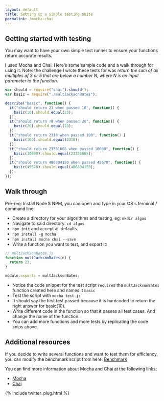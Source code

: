 ```yaml
---
layout: default
title: Setting up a simple testing suite
permalink: /mocha-chai
---
```


## Getting started with testing

You may want to have your own simple test runner to ensure your functions return accurate results.

I used Mocha and Chai. Here's some sample code and a walk through for using it. Note: the challenge I wrote these tests for was _return the sum of all multiples of 3 or 5 that are below a number N, where N is an input parameter to the function_.

```js
var should = require("chai").should();
var basic = require("./multJacksonBates");

describe("basic", function() {
  it("should return 23 when passed 10", function() {
    basic(10).should.equal(23);
  });
  it("should return 78 when passed 20", function() {
    basic(20).should.equal(78);
  });
  it("should return 2318 when passed 100", function() {
    basic(100).should.equal(2318);
  });
  it("should return 23331668 when passed 10000", function() {
    basic(10000).should.equal(23331668);
  });
  it("should return 486804150 when passed 45678", function() {
    basic(45678).should.equal(486804150);
  });
});
```

## Walk through

Pre-req: Install Node & NPM, you can open and type in your OS's terminal / command line

- Create a directory for your algorithms and testing, eg: `mkdir algos`
- Navigate to said directory: `cd algos`
- `npm init` and accept all defaults
- `npm install -g mocha`
- `npm install mocha chai --save`
- Write a function you want to test, and export it:

```js
// multJacksonBates.js
function multJacksonBates(n) {
  return 23;
}

module.exports = multJacksonBates;
```

- Notice the code snippet for the test script `require`s the `multJacksonBates` function created here and names it `basic`
- Test the script with `mocha test.js`
- It should say the first test passed because it is hardcoded to return the right answer for basic(10).
- Write different code in the function so that it passes all test cases. And change the name of the function.
- You can add more functions and more tests by replicating the code snips above.

## Additional resources

If you decide to write several functions and want to test them for efficiency, you can modify the benchmark script from here: [Benchmark](http://forum.freecodecamp.com/t/algorithm-return-largest-numbers-in-arrays/16042/7?u=jacksonbates)

You can find more information about Mocha and Chai at the following links:

- [Mocha](https://mochajs.org/)
- [Chai](http://chaijs.com/)

{% include twitter_plug.html %}
